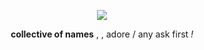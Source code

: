 <div align="center">
  
  ![](https://i.pinimg.com/736x/8e/a6/85/8ea685c3c522fe641ff22e8539f9afa7.jpg)

**collective of names**   , , adore / any  ask first *!*
